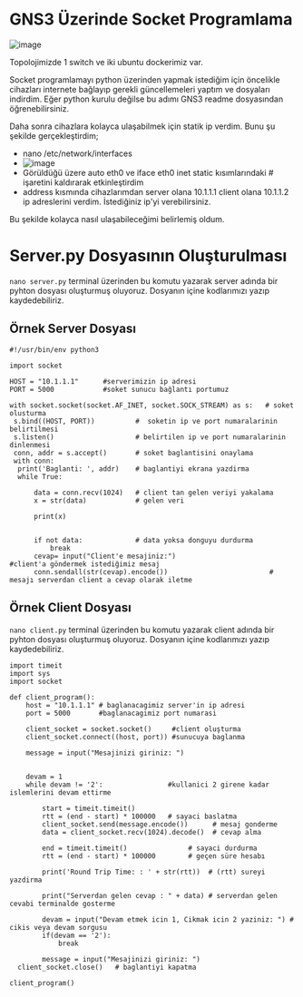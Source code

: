 
# GNS3 Üzerinde Socket Programlama


![image](https://user-images.githubusercontent.com/45692102/128874116-ec535499-ade5-42af-ad93-cc06d41f2f0a.png)

Topolojimizde 1 switch ve iki  ubuntu dockerimiz var.

Socket programlamayı python üzerinden yapmak istediğim için öncelikle cihazları internete bağlayıp gerekli güncellemeleri yaptım ve dosyaları indirdim. Eğer python kurulu değilse bu adımı GNS3 readme dosyasından öğrenebilirsiniz.

Daha sonra cihazlara kolayca ulaşabilmek için statik ip verdim. Bunu şu şekilde gerçekleştirdim;

- nano /etc/network/interfaces 
- ![image](https://user-images.githubusercontent.com/45692102/128875343-2af43320-b044-4795-82a4-69c865ad514b.png)
- Görüldüğü üzere auto eth0 ve iface eth0 inet static kısımlarındaki # işaretini kaldırarak etkinleştirdim
- address kısmında cihazlarımdan server olana 10.1.1.1 client olana 10.1.1.2 ip adreslerini verdim. İstediğiniz ip'yi verebilirsiniz.

Bu şekilde kolayca nasıl ulaşabileceğimi belirlemiş oldum.

# Server.py Dosyasının Oluşturulması

```nano server.py```
terminal üzerinden bu komutu yazarak server adında bir pyhton dosyası oluşturmuş oluyoruz. Dosyanın içine kodlarımızı yazıp kaydedebiliriz.

## Örnek Server Dosyası
```
#!/usr/bin/env python3

import socket

HOST = "10.1.1.1"      #serverimizin ip adresi
PORT = 5000            #soket sunucu bağlantı portumuz

with socket.socket(socket.AF_INET, socket.SOCK_STREAM) as s:   # soket olusturma
 s.bind((HOST, PORT))          #  soketin ip ve port numaralarinin belirtilmesi                            
 s.listen()                    # belirtilen ip ve port numaralarinin dinlenmesi
 conn, addr = s.accept()       # soket baglantisini onaylama
 with conn:
  print('Baglanti: ', addr)    # baglantiyi ekrana yazdirma
  while True:

      data = conn.recv(1024)   # client tan gelen veriyi yakalama
      x = str(data)            # gelen veri

      print(x)


      if not data:             # data yoksa donguyu durdurma
          break
      cevap= input("Client'e mesajiniz:")                       #client'a göndermek istediğimiz mesaj
      conn.sendall(str(cevap).encode())                         # mesajı serverdan client a cevap olarak iletme
```
## Örnek Client Dosyası

```nano client.py```
terminal üzerinden bu komutu yazarak client adında bir pyhton dosyası oluşturmuş oluyoruz. Dosyanın içine kodlarımızı yazıp kaydedebiliriz.

```
import timeit
import sys
import socket

def client_program():
    host = "10.1.1.1" # baglanacagimiz server'in ip adresi
    port = 5000       #baglanacagimiz port numarasi

    client_socket = socket.socket()     #client oluşturma
    client_socket.connect((host, port)) #sunucuya baglanma

    message = input("Mesajinizi giriniz: ")


    devam = 1
    while devam != '2':                #kullanici 2 girene kadar islemlerini devam ettirme

        start = timeit.timeit()
        rtt = (end - start) * 100000   # sayaci baslatma
        client_socket.send(message.encode())      # mesaj gonderme
        data = client_socket.recv(1024).decode()  # cevap alma
        
        end = timeit.timeit()               # sayaci durdurma
        rtt = (end - start) * 100000        # geçen süre hesabı
        
        print('Round Trip Time: : ' + str(rtt))  # (rtt) sureyi yazdirma

        print("Serverdan gelen cevap : " + data) # serverdan gelen cevabi terminalde gosterme

        devam = input("Devam etmek icin 1, Cikmak icin 2 yaziniz: ") # cikis veya devam sorgusu
        if(devam == '2'):
            break

        message = input("Mesajinizi giriniz: ")
  client_socket.close()   # baglantiyi kapatma

client_program()









```



